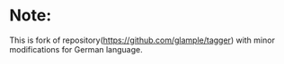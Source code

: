 # Note: 
This is fork of repository(https://github.com/glample/tagger) with minor modifications for German language.
